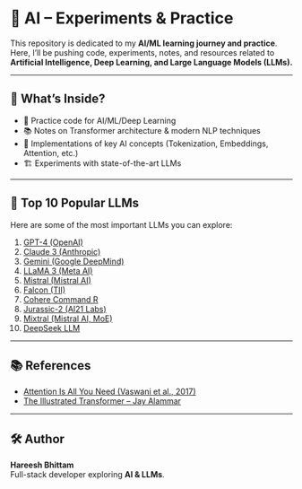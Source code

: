 # 🧠 AI – Experiments & Practice

This repository is dedicated to my **AI/ML learning journey and practice**.  
Here, I’ll be pushing code, experiments, notes, and resources related to **Artificial Intelligence, Deep Learning, and Large Language Models (LLMs).**

---

## 🚀 What’s Inside?

- 🔬 Practice code for AI/ML/Deep Learning  
- 📚 Notes on Transformer architecture & modern NLP techniques  
- 🧩 Implementations of key AI concepts (Tokenization, Embeddings, Attention, etc.)  
- 🏗️ Experiments with state-of-the-art LLMs  

---

## 🔗 Top 10 Popular LLMs

Here are some of the most important LLMs you can explore:

1. [GPT-4 (OpenAI)](https://openai.com/research/gpt-4)  
2. [Claude 3 (Anthropic)](https://www.anthropic.com/claude)  
3. [Gemini (Google DeepMind)](https://deepmind.google/technologies/gemini/)  
4. [LLaMA 3 (Meta AI)](https://ai.meta.com/llama/)  
5. [Mistral (Mistral AI)](https://mistral.ai/news/announcing-mistral-7b/)  
6. [Falcon (TII)](https://tii.ae/falcon)  
7. [Cohere Command R](https://cohere.com/command)  
8. [Jurassic-2 (AI21 Labs)](https://www.ai21.com/studio)  
9. [Mixtral (Mistral AI, MoE)](https://mistral.ai/news/mixtral-of-experts/)  
10. [DeepSeek LLM](https://deepseek.com/)  

---

## 📚 References

- [Attention Is All You Need (Vaswani et al., 2017)](https://arxiv.org/abs/1706.03762)  
- [The Illustrated Transformer – Jay Alammar](http://jalammar.github.io/illustrated-transformer/)  

---

## 🛠️ Author

**Hareesh Bhittam**  
Full-stack developer exploring **AI & LLMs**.

